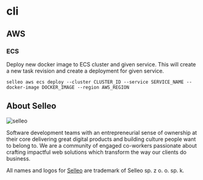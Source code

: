 # cli

## AWS

### ECS

Deploy new docker image to ECS cluster and given service. This will create a new task revision and create a deployment for given service.

```
selleo aws ecs deploy --cluster CLUSTER_ID --service SERVICE_NAME --docker-image DOCKER_IMAGE --region AWS_REGION
```


## About Selleo

![selleo](https://raw.githubusercontent.com/Selleo/selleo-resources/master/public/github_footer.png)

Software development teams with an entrepreneurial sense of ownership at their core delivering great digital products and building culture people want to belong to. We are a community of engaged co-workers passionate about crafting impactful web solutions which transform the way our clients do business.

All names and logos for [Selleo](https://selleo.com/about) are trademark of Selleo sp. z o. o. sp. k.

